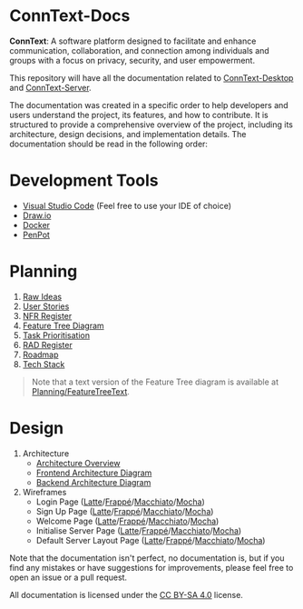 # ConnText-Docs

**ConnText**: A software platform designed to facilitate and enhance communication, collaboration, and connection among individuals and groups with a focus on privacy, security, and user empowerment.

This repository will have all the documentation related to [ConnText-Desktop](https://github.com/Mx-Angel/ConnText-Desktop) and [ConnText-Server](https://github.com/Mx-Angel/ConnText-Server).

The documentation was created in a specific order to help developers and users understand the project, its features, and how to contribute. It is structured to provide a comprehensive overview of the project, including its architecture, design decisions, and implementation details. The documentation should be read in the following order:

# Development Tools
- [Visual Studio Code](https://code.visualstudio.com/) (Feel free to use your IDE of choice)
- [Draw.io](https://app.diagrams.net/)
- [Docker](https://www.docker.com/)
- [PenPot](https://penpot.app/)

# Planning
1. [Raw Ideas](Planning/RawIdeas.md)
2. [User Stories](Planning/UserStories.md)
3. [NFR Register](Planning/NFRRegister.md)
4. [Feature Tree Diagram](Diagrams/FeatureTree.png)
5. [Task Prioritisation](Planning/TaskPrioritisation.md)
6. [RAD Register](Planning/RADRegister.md)
7. [Roadmap](Planning/RoadMap.md)
8. [Tech Stack](Planning/TechStack.md)

> Note that a text version of the Feature Tree diagram is available at [Planning/FeatureTreeText](Planning/FeatureTreeText.txt).

# Design
1. Architecture
    - [Architecture Overview](Design/ArchitectureNotes.md)
    - [Frontend Architecture Diagram](Design/DiagramImages/Architecture/FrontendArchitectureDiagram.png)
    - [Backend Architecture Diagram](Design/DiagramImages/Architecture/BackendArchitectureDiagram.png)
2. Wireframes
    - Login Page ([Latte](Design/DiagramImages/Wireframes/Login/LoginLatte.png)/[Frappé](Design/DiagramImages/Wireframes/Login/LoginFrappe.png)/[Macchiato](Design/DiagramImages/Wireframes/Login/LoginMacchiato.png)/[Mocha](Design/DiagramImages/Wireframes/Login/LoginMocha.png))
    - Sign Up Page ([Latte](Design/DiagramImages/Wireframes/SignUp/SignUpLatte.png)/[Frappé](Design/DiagramImages/Wireframes/SignUp/SignUpFrappe.png)/[Macchiato](Design/DiagramImages/Wireframes/SignUp/SignUpMacchiato.png)/[Mocha](Design/DiagramImages/Wireframes/SignUp/SignUpMocha.png))
    - Welcome Page ([Latte](Design/DiagramImages/Wireframes/WelcomePage/WelcomePageLatte.png)/[Frappé](Design/DiagramImages/Wireframes/WelcomePage/WelcomePageFrappe.png)/[Macchiato](Design/DiagramImages/Wireframes/WelcomePage/WelcomePageMacchiato.png)/[Mocha](Design/DiagramImages/Wireframes/WelcomePage/WelcomePageMocha.png))
    - Initialise Server Page ([Latte](Design/DiagramImages/Wireframes/InitialiseServer/InitServerPageLatte.png)/[Frappé](Design/DiagramImages/Wireframes/InitialiseServer/InitServerPageFrappe.png)/[Macchiato](Design/DiagramImages/Wireframes/InitialiseServer/InitServerPageMacchiato.png)/[Mocha](Design/DiagramImages/Wireframes/InitialiseServer/InitServerPageMocha.png))
    - Default Server Layout Page ([Latte](Design/DiagramImages/Wireframes/DefaultServerLayout/DefaultServerLayoutLatte.png)/[Frappé](Design/DiagramImages/Wireframes/DefaultServerLayout/DefaultServerLayoutFrappe.png)/[Macchiato](Design/DiagramImages/Wireframes/DefaultServerLayout/DefaultServerLayoutMacchiato.png)/[Mocha](Design/DiagramImages/Wireframes/DefaultServerLayout/DefaultServerLayoutMocha.png))

Note that the documentation isn't perfect, no documentation is, but if you find any mistakes or have suggestions for improvements, please feel free to open an issue or a pull request.

All documentation is licensed under the [CC BY-SA 4.0](https://creativecommons.org/licenses/by-sa/4.0/) license.